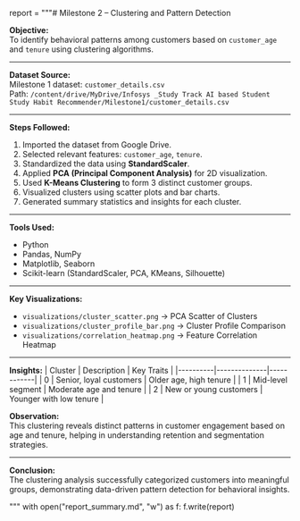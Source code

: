 report = """# Milestone 2 – Clustering and Pattern Detection

**Objective:**  
To identify behavioral patterns among customers based on `customer_age` and `tenure` using clustering algorithms.

---

**Dataset Source:**  
Milestone 1 dataset: `customer_details.csv`  
Path: `/content/drive/MyDrive/Infosys _Study Track AI based Student Study Habit Recommender/Milestone1/customer_details.csv`

---

**Steps Followed:**

1. Imported the dataset from Google Drive.
2. Selected relevant features: `customer_age`, `tenure`.
3. Standardized the data using **StandardScaler**.
4. Applied **PCA (Principal Component Analysis)** for 2D visualization.
5. Used **K-Means Clustering** to form 3 distinct customer groups.
6. Visualized clusters using scatter plots and bar charts.
7. Generated summary statistics and insights for each cluster.

---

**Tools Used:**

- Python
- Pandas, NumPy
- Matplotlib, Seaborn
- Scikit-learn (StandardScaler, PCA, KMeans, Silhouette)

---

**Key Visualizations:**

- `visualizations/cluster_scatter.png` → PCA Scatter of Clusters
- `visualizations/cluster_profile_bar.png` → Cluster Profile Comparison
- `visualizations/correlation_heatmap.png` → Feature Correlation Heatmap

---

**Insights:**
| Cluster | Description | Key Traits |
|----------|--------------|------------|
| 0 | Senior, loyal customers | Older age, high tenure |
| 1 | Mid-level segment | Moderate age and tenure |
| 2 | New or young customers | Younger with low tenure |

**Observation:**  
This clustering reveals distinct patterns in customer engagement based on age and tenure, helping in understanding retention and segmentation strategies.

---

**Conclusion:**  
The clustering analysis successfully categorized customers into meaningful groups, demonstrating data-driven pattern detection for behavioral insights.

"""
with open("report_summary.md", "w") as f:
f.write(report)

